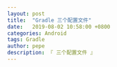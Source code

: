 ```yaml
---
layout: post
title:  "Gradle 三个配置文件"
date:   2019-08-02 10:58:00 +0800
categories: Android
tags: Gradle
author: pepe
description: 『 三个配置文件 』
---
```





